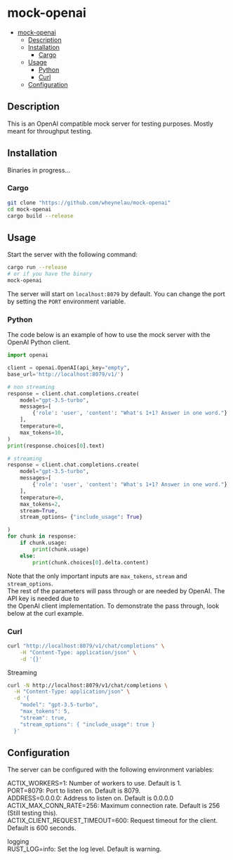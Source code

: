 # mock-openai

- [mock-openai](#mock-openai)
  - [Description](#description)
  - [Installation](#installation)
    - [Cargo](#cargo)
  - [Usage](#usage)
    - [Python](#python)
    - [Curl](#curl)
  - [Configuration](#configuration)

## Description

This is an OpenAI compatible mock server for testing purposes. Mostly meant for throughput testing.

## Installation

Binaries in progress...

### Cargo

```bash
git clone "https://github.com/wheynelau/mock-openai"
cd mock-openai
cargo build --release
```

## Usage

Start the server with the following command:
```bash
cargo run --release
# or if you have the binary
mock-openai
```

The server will start on `localhost:8079` by default. You can change the port by setting the `PORT` environment variable.

### Python 

The code below is an example of how to use the mock server with the OpenAI Python client.

```python
import openai

client = openai.OpenAI(api_key="empty",
base_url='http://localhost:8079/v1/')

# non streaming
response = client.chat.completions.create(
    model="gpt-3.5-turbo",
    messages=[
        {'role': 'user', 'content': "What's 1+1? Answer in one word."}
    ],
    temperature=0,
    max_tokens=10,
)
print(response.choices[0].text)

# streaming
response = client.chat.completions.create(
    model="gpt-3.5-turbo",
    messages=[
        {'role': 'user', 'content': "What's 1+1? Answer in one word."}
    ],
    temperature=0,
    max_tokens=2,
    stream=True,
    stream_options= {"include_usage": True}

)
for chunk in response:
    if chunk.usage:
        print(chunk.usage)
    else:
        print(chunk.choices[0].delta.content)
```

Note that the only important inputs are `max_tokens`, `stream` and `stream_options`.  
The rest of the parameters will pass through or are needed by OpenAI. The API key is needed due to  
the OpenAI client implementation. To demonstrate the pass through, look below at the curl example.

### Curl

```bash
curl "http://localhost:8079/v1/chat/completions" \
    -H "Content-Type: application/json" \
    -d '{}'
```

Streaming

```bash
curl -N http://localhost:8079/v1/chat/completions \
  -H "Content-Type: application/json" \
  -d '{
    "model": "gpt-3.5-turbo",
    "max_tokens": 5,
    "stream": true,
    "stream_options": { "include_usage": true }
  }'
```

## Configuration

The server can be configured with the following environment variables:

ACTIX_WORKERS=1: Number of workers to use. Default is 1.  
PORT=8079: Port to listen on. Default is 8079.  
ADDRESS=0.0.0.0: Address to listen on. Default is 0.0.0.0  
ACTIX_MAX_CONN_RATE=256: Maximum connection rate. Default is 256 (Still testing this).  
ACTIX_CLIENT_REQUEST_TIMEOUT=600: Request timeout for the client. Default is 600 seconds.  

logging  
RUST_LOG=info: Set the log level. Default is warning. 
